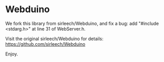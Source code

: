 # Webduino

We fork this library from sirleech/Webduino, and fix a bug: add "#include <stdarg.h>" at line 31 of WebServer.h.

Visit the original sirleech/Webduino for details: https://github.com/sirleech/Webduino

Enjoy.